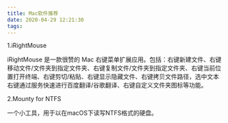 ```yaml
---
title: Mac软件推荐
date: 2020-04-29 12:21:30
tags:
---
```


1.iRightMouse

iRightMouse 是一款很赞的 Mac 右键菜单扩展应用。包括：右键新建文件、右键移动文件/文件夹到指定文件夹、右键复制文件/文件夹到指定文件夹、右键当前位置打开终端、右键剪切/粘贴、右键显示隐藏文件、右键拷贝文件路径，选中文本右键通过服务快速进行百度翻译/谷歌翻译、右键自定义文件夹图标等功能。

<!-- more -->

2.Mounty for NTFS

一个小工具，用于以在macOS下读写NTFS格式的硬盘。